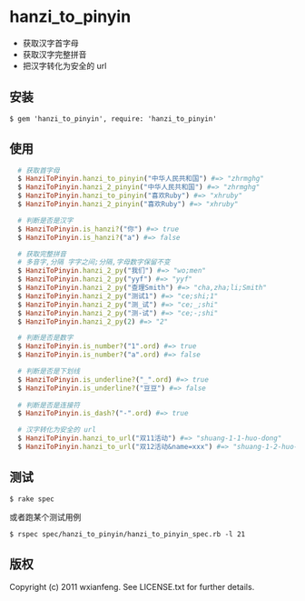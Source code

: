 hanzi_to_pinyin
==
* 获取汉字首字母
* 获取汉字完整拼音
* 把汉字转化为安全的 url

## 安装

    $ gem 'hanzi_to_pinyin', require: 'hanzi_to_pinyin'

## 使用

```ruby
  # 获取首字母
  $ HanziToPinyin.hanzi_to_pinyin("中华人民共和国") #=> "zhrmghg"
  $ HanziToPinyin.hanzi_2_pinyin("中华人民共和国") #=> "zhrmghg"
  $ HanziToPinyin.hanzi_to_pinyin("喜欢Ruby") #=> "xhruby"
  $ HanziToPinyin.hanzi_2_pinyin("喜欢Ruby") #=> "xhruby"

  # 判断是否是汉字
  $ HanziToPinyin.is_hanzi?("你") #=> true
  $ HanziToPinyin.is_hanzi?("a") #=> false

  # 获取完整拼音
  # 多音字,分隔 字字之间;分隔,字母数字保留不变
  $ HanziToPinyin.hanzi_2_py("我们") #=> "wo;men"
  $ HanziToPinyin.hanzi_2_py("yyf") #=> "yyf"
  $ HanziToPinyin.hanzi_2_py("查理Smith") #=> "cha,zha;li;Smith"
  $ HanziToPinyin.hanzi_2_py("测试1") #=> "ce;shi;1"
  $ HanziToPinyin.hanzi_2_py("测_试") #=> "ce;_;shi"
  $ HanziToPinyin.hanzi_2_py("测-试") #=> "ce;-;shi"
  $ HanziToPinyin.hanzi_2_py(2) #=> "2"

  # 判断是否是数字
  $ HanziToPinyin.is_number?("1".ord) #=> true
  $ HanziToPinyin.is_number?("a".ord) #=> false

  # 判断是否是下划线
  $ HanziToPinyin.is_underline?("_".ord) #=> true
  $ HanziToPinyin.is_underline?("豆豆") #=> false
  
  # 判断是否是连接符
  $ HanziToPinyin.is_dash?("-".ord) #=> true

  # 汉字转化为安全的 url
  $ HanziToPinyin.hanzi_to_url("双11活动") #=> "shuang-1-1-huo-dong"
  $ HanziToPinyin.hanzi_to_url("双12活动&name=xxx") #=> "shuang-1-2-huo-dong-%26-n-a-m-e-%3D-x-x-x"
```

## 测试
  
    $ rake spec
    
或者跑某个测试用例

    $ rspec spec/hanzi_to_pinyin/hanzi_to_pinyin_spec.rb -l 21

## 版权

Copyright (c) 2011 wxianfeng. See LICENSE.txt for further details.
